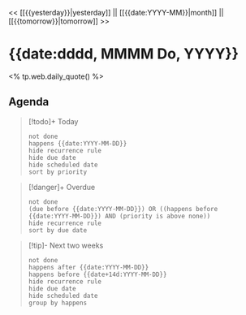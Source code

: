 << [[{{yesterday}}|yesterday]] || [[{{date:YYYY-MM}}|month]] || [[{{tomorrow}}|tomorrow]] >>

# {{date:dddd, MMMM Do, YYYY}}

<% tp.web.daily_quote() %>

## Agenda

> [!todo]+ Today
> ```tasks
> not done
> happens {{date:YYYY-MM-DD}}
> hide recurrence rule
> hide due date
> hide scheduled date
> sort by priority
> ```

> [!danger]+ Overdue 
> ```tasks
> not done
> (due before {{date:YYYY-MM-DD}}) OR ((happens before {{date:YYYY-MM-DD}}) AND (priority is above none))
> hide recurrence rule
> sort by due date
> ```

> [!tip]- Next two weeks
> ```tasks
> not done
> happens after {{date:YYYY-MM-DD}}
> happens before {{date+14d:YYYY-MM-DD}}
> hide recurrence rule
> hide due date
> hide scheduled date
> group by happens
> ```
